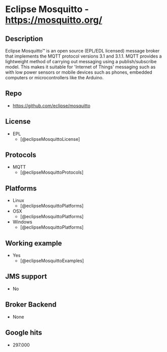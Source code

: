 # Eclipse Mosquitto - https://mosquitto.org/


## Description
Eclipse Mosquitto™ is an open source (EPL/EDL licensed) message broker that implements the MQTT protocol versions 3.1 and 3.1.1. MQTT provides a lightweight method of carrying out messaging using a publish/subscribe model. This makes it suitable for 'Internet of Things' messaging such as with low power sensors or mobile devices such as phones, embedded computers or microcontrollers like the Arduino.


## Repo
- https://github.com/eclipse/mosquitto


## License
- EPL
    - [@eclipseMosquittoLicense]


## Protocols
- MQTT
    - [@eclipseMosquittoProtocols]


## Platforms
- Linux
    - [@eclipseMosquittoPlatforms]
- OSX
    - [@eclipseMosquittoPlatforms]
- Windows
    - [@eclipseMosquittoPlatforms]


## Working example
- Yes
    - [@eclipseMosquittoExamples]


## JMS support
- No


## Broker Backend
- None


## Google hits
- 297.000
